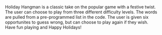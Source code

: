Holiday Hangman is a classic take on the popular game with a festive twist. The user can choose to play from three different difficulty levels. The words are pulled from a pre-programmed list in the code. The user is given six opportunites to guess wrong, but can choose to play again if they wish. Have fun playing and Happy Holidays!
